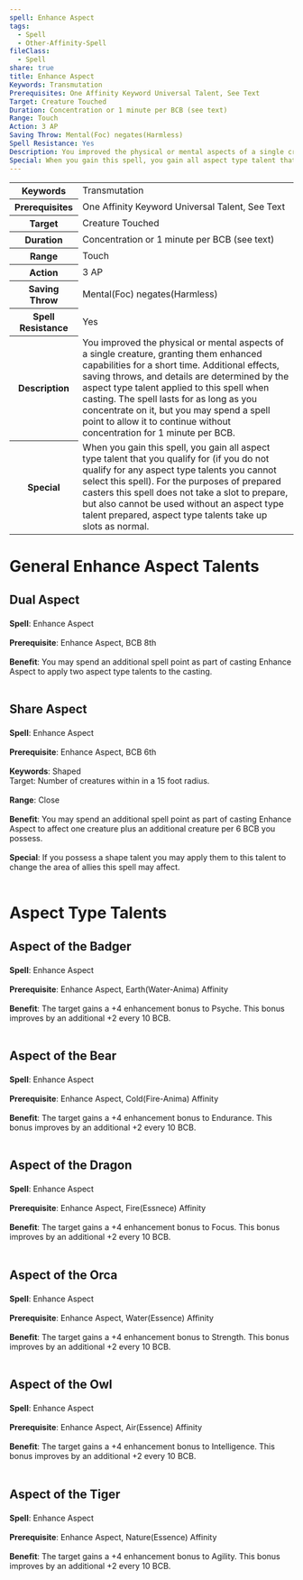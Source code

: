 ```yaml
---
spell: Enhance Aspect
tags:
  - Spell
  - Other-Affinity-Spell
fileClass:
  - Spell
share: true
title: Enhance Aspect
Keywords: Transmutation
Prerequisites: One Affinity Keyword Universal Talent, See Text
Target: Creature Touched
Duration: Concentration or 1 minute per BCB (see text)
Range: Touch
Action: 3 AP
Saving Throw: Mental(Foc) negates(Harmless)
Spell Resistance: Yes
Description: You improved the physical or mental aspects of a single creature, granting them enhanced capabilities for a short time. Additional effects, saving throws, and details are determined by the aspect type talent applied to this spell when casting. The spell lasts for as long as you concentrate on it, but you may spend a spell point to allow it to continue without concentration for 1 minute per BCB.
Special: When you gain this spell, you gain all aspect type talent that you qualify for (if you do not qualify for any aspect type talents you cannot select this spell). For the purposes of prepared casters this spell does not take a slot to prepare, but also cannot be used without an aspect type talent prepared, aspect type talents take up slots as normal.
---
```


<p><span style="overflow-x: auto;"><table><tbody><tr><th>Keywords</th><td>Transmutation</td></tr><tr><th>Prerequisites</th><td>One Affinity Keyword Universal Talent, See Text</td></tr><tr><th>Target</th><td>Creature Touched</td></tr><tr><th>Duration</th><td>Concentration or 1 minute per BCB (see text)</td></tr><tr><th>Range</th><td>Touch</td></tr><tr><th>Action</th><td>3 AP</td></tr><tr><th>Saving Throw</th><td>Mental(Foc) negates(Harmless)</td></tr><tr><th>Spell Resistance</th><td>Yes</td></tr><tr><th>Description</th><td>You improved the physical or mental aspects of a single creature, granting them enhanced capabilities for a short time. Additional effects, saving throws, and details are determined by the aspect type talent applied to this spell when casting. The spell lasts for as long as you concentrate on it, but you may spend a spell point to allow it to continue without concentration for 1 minute per BCB.</td></tr><tr><th>Special</th><td>When you gain this spell, you gain all aspect type talent that you qualify for (if you do not qualify for any aspect type talents you cannot select this spell). For the purposes of prepared casters this spell does not take a slot to prepare, but also cannot be used without an aspect type talent prepared, aspect type talents take up slots as normal.</td></tr></tbody></table></span></p><h1><span><p>General Enhance Aspect Talents</p></span></h1><h2><span><p>Dual Aspect</p></span></h2><p><span><p><b>Spell</b>:    Enhance Aspect<br><br><b>Prerequisite</b>:    Enhance Aspect, BCB 8th<br><br><b>Benefit</b>:    You may spend an additional spell point as part of casting Enhance Aspect to apply two aspect type talents to the casting.<br><br></p></span></p><h2><span><p>Share Aspect</p></span></h2><p><span><p><b>Spell</b>:    Enhance Aspect<br><br><b>Prerequisite</b>:    Enhance Aspect, BCB 6th<br><br><b>Keywords</b>:    Shaped<br>
Target: Number of creatures within in a 15 foot radius. <br><br><b>Range</b>:    Close<br><br><b>Benefit</b>:    You may spend an additional spell point as part of casting Enhance Aspect to affect one creature plus an additional creature per 6 BCB you possess.<br><br><b>Special</b>:    If you possess a shape talent you may apply them to this talent to change the area of allies this spell may affect.<br><br></p></span></p><h1><span><p>Aspect Type Talents</p></span></h1><h2><span><p>Aspect of the Badger</p></span></h2><p><span><p><b>Spell</b>:    Enhance Aspect<br><br><b>Prerequisite</b>:    Enhance Aspect, Earth(Water-Anima) Affinity<br><br><b>Benefit</b>:    The target gains a +4 enhancement bonus to Psyche. This bonus improves by an additional +2 every 10 BCB.<br><br></p></span></p><h2><span><p>Aspect of the Bear</p></span></h2><p><span><p><b>Spell</b>:    Enhance Aspect<br><br><b>Prerequisite</b>:    Enhance Aspect, Cold(Fire-Anima) Affinity<br><br><b>Benefit</b>:    The target gains a +4 enhancement bonus to Endurance. This bonus improves by an additional +2 every 10 BCB.<br><br></p></span></p><h2><span><p>Aspect of the Dragon</p></span></h2><p><span><p><b>Spell</b>:    Enhance Aspect<br><br><b>Prerequisite</b>:    Enhance Aspect, Fire(Essnece) Affinity<br><br><b>Benefit</b>:    The target gains a +4 enhancement bonus to Focus. This bonus improves by an additional +2 every 10 BCB.<br><br></p></span></p><h2><span><p>Aspect of the Orca</p></span></h2><p><span><p><b>Spell</b>:    Enhance Aspect<br><br><b>Prerequisite</b>:    Enhance Aspect, Water(Essence) Affinity<br><br><b>Benefit</b>:    The target gains a +4 enhancement bonus to Strength. This bonus improves by an additional +2 every 10 BCB.<br><br></p></span></p><h2><span><p>Aspect of the Owl</p></span></h2><p><span><p><b>Spell</b>:    Enhance Aspect<br><br><b>Prerequisite</b>:    Enhance Aspect, Air(Essence) Affinity<br><br><b>Benefit</b>:    The target gains a +4 enhancement bonus to Intelligence. This bonus improves by an additional +2 every 10 BCB.<br><br></p></span></p><h2><span><p>Aspect of the Tiger</p></span></h2><p><span><p><b>Spell</b>:    Enhance Aspect<br><br><b>Prerequisite</b>:    Enhance Aspect, Nature(Essence) Affinity<br><br><b>Benefit</b>:    The target gains a +4 enhancement bonus to Agility. This bonus improves by an additional +2 every 10 BCB.<br><br></p></span></p>